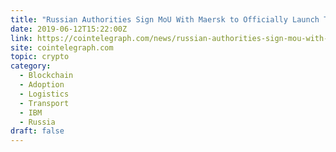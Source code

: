 ```yaml
---
title: "Russian Authorities Sign MoU With Maersk to Officially Launch TradeLens in Russia"
date: 2019-06-12T15:22:00Z
link: https://cointelegraph.com/news/russian-authorities-sign-mou-with-maersk-to-officially-launch-tradelens-in-russia?utm_medium=RSS&utm_source=hune
site: cointelegraph.com
topic: crypto
category:
  - Blockchain
  - Adoption
  - Logistics
  - Transport
  - IBM
  - Russia
draft: false
---
```


